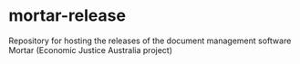 # mortar-release
Repository for hosting the releases of the document management software Mortar (Economic Justice Australia project)
